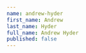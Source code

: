 ```yaml
---
name: andrew-hyder
first_name: Andrew
last_name: Hyder
full_name: Andrew Hyder
published: false
---
```



